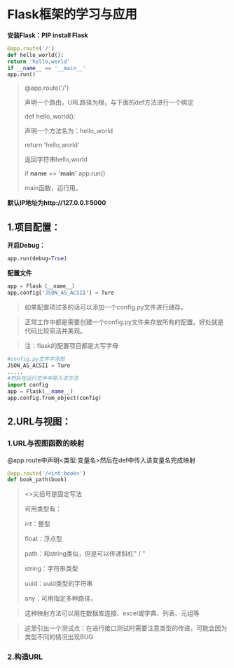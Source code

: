 # Flask框架的学习与应用

**安装Flask：PIP install Flask**

```python
@app.route('/')
def hello_world():
return 'hello,world'
if __name__ == '__main__'
app.run()
```

> @app.route('/')
>
> 声明一个路由，URL路径为根，与下面的def方法进行一个绑定
>
> def hello_world():
>
> 声明一个方法名为：hello_world
>
> return 'hello,world'
>
> 返回字符串hello,world
>
> if __name__ == '__main__'
> app.run()
>
> main函数，运行用。

**默认IP地址为http://127.0.0.1:5000**

 

## 1.项目配置：

**开启Debug：**

```python
app.run(debug=True)
```

**配置文件**

```python
app = Flask（__name__）
app.config['JSON_AS_ACSII'] = Ture
```

> 如果配置项过多的话可以添加一个config.py文件进行储存。

> 正常工作中都是需要创建一个config.py文件来存放所有的配置。好处就是代码比较简洁并美观。

> 注：flask的配置项目都是大写字母

```python
#config.py文件中添加
JSON_AS_ACSII = Ture
.....
#然后在运行文件中导入该方法
import config
app = Flask(__name__)
app.config.from_object(config)
```

## 2.URL与视图：

### 1.URL与视图函数的映射

 @app.route中声明\<类型:变量名>然后在def中传入该变量名完成映射

```python
@app.route('/<int:book>')
def book_path(book)
```

> <>尖括号是固定写法
>
> 可用类型有：
>
> int：整型
>
> float：浮点型
>
> path：和string类似，但是可以传递斜杠" / "
>
> string：字符串类型
>
> uuid：uuid类型的字符串
>
> any：可用指定多种路径，

> 这种映射方法可以用在数据库连接、excel或字典、列表、元组等

> 这里引出一个测试点：在进行接口测试时需要注意类型的传递，可能会因为类型不同的情况出现BUG

### 2.构造URL


